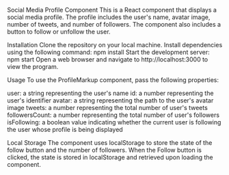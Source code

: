 Social Media Profile Component
This is a React component that displays a social media profile. The profile includes the user's name, avatar image, number of tweets, and number of followers. The component also includes a button to follow or unfollow the user.

Installation
Clone the repository on your local machine.
Install dependencies using the following command:
npm install
Start the development server:
npm start
Open a web browser and navigate to http://localhost:3000 to view the program.

Usage
To use the ProfileMarkup component, pass the following properties:

user: a string representing the user's name
id: a number representing the user's identifier
avatar: a string representing the path to the user's avatar image
tweets: a number representing the total number of user's tweets
followersCount: a number representing the total number of user's followers
isFollowing: a boolean value indicating whether the current user is following the user whose profile is being displayed

Local Storage
The component uses localStorage to store the state of the follow button and the number of followers. When the Follow button is clicked, the state is stored in localStorage and retrieved upon loading the component.



